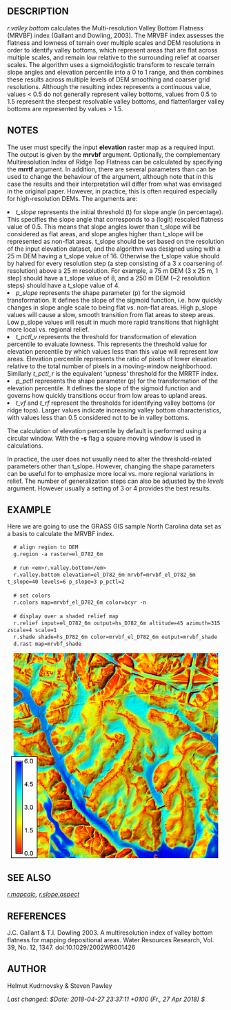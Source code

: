 <h2>DESCRIPTION</h2>

<em>r.valley.bottom</em> calculates the Multi-resolution Valley Bottom Flatness (MRVBF) index (Gallant and Dowling, 2003). The MRVBF index assesses the flatness and lowness of terrain over multiple scales and DEM resolutions in order to identify valley bottoms, which represent areas that are flat across multiple scales, and remain low relative to the surrounding relief at coarser scales. The algorithm uses a sigmoid/logistic transform to rescale terrain slope angles and elevation percentile into a 0 to 1 range, and then combines these results across multiple levels of DEM smoothing and coarser grid resolutions. Although the resulting index represents a continuous value, values < 0.5 do not generally represent valley bottoms, values from 0.5 to 1.5 represent the steepest resolvable valley bottoms, and flatter/larger valley bottoms are represented by values > 1.5.

<h2>NOTES</h2>

The user must specify the input <b>elevation</b> raster map as a required input. The output is given by the <b>mrvbf</b> argument. Optionally, the complementary Multiresolution Index of Ridge Top Flatness can be calculated by specifying the <b>mrrtf</b> argument. In addition, there are several parameters than can be used to change the behaviour of the argument, although note that in this case the results and their interpretation will differ from what was envisaged in the original paper. However, in practice, this is often required especially for high-resolution DEMs. The arguments are:

<p></p>
<li><em>t_slope</em> represents the initial threshold (t) for slope angle (in percentage). This specifies the slope angle that corresponds to a (logit) rescaled flatness value of 0.5. This means that slope angles lower than t_slope will be considered as flat areas, and slope angles higher than t_slope will be represented as non-flat areas. t_slope should be set based on the resolution of the input elevation dataset, and the algorithm was designed using with a 25 m DEM having a t_slope value of 16. Otherwise the t_slope value should by halved for every resolution step (a step consisting of a 3 x coarsening of resolution) above a 25 m resolution. For example, a 75 m DEM (3 x 25 m, 1 step) should have a t_slope value of 8, and a 250 m DEM (~2 resolution steps) should have a t_slope value of 4.</li>

<li><em>p_slope</em> represents the shape parameter (p) for the sigmoid transformation. It defines the slope of the sigmoid function, i.e. how quickly changes in slope angle scale to being flat vs. non-flat areas. High p_slope values will cause a slow, smooth transition from flat areas to steep areas. Low p_slope values will result in much more rapid transitions that highlight more local vs. regional relief.</li>

<li><em>t_pctl_v</em> represents the threshold for transformation of elevation percentile to evaluate lowness. This represents the threshold value for elevation percentile by which values less than this value will represent low areas. Elevation percentile represents the ratio of pixels of lower elevation relative to the total number of pixels in a moving-window neighborhood. Similarly <em>t_pctl_r</em> is the equivalent 'upness' threshold for the MRRTF index.</li>

<li><em>p_pctl</em> represents the shape parameter (p) for the transformation of the elevation percentile. It defines the slope of the sigmoid function and governs how quickly transitions occur from low areas to upland areas.</li>

<li><em>t_vf</em> and <em>t_rf</em> represent the thresholds for identifying valley bottoms (or ridge tops). Larger values indicate increasing valley bottom characteristics, with values less than 0.5 considered not to be in valley bottoms.</li>

<p>The calculation of elevation percentile by default is performed using a circular window. With the <b>-s</b> flag a square moving window is used in calculations.</p>

<p>In practice, the user does not usually need to alter the threshold-related parameters other than t_slope. However, changing the shape parameters can be useful for to emphasize more local vs. more regional variations in relief. The number of generalization steps can also be adjusted by the <em>levels</em> argument. However usually a setting of 3 or 4 provides the best results.</p>

<h2>EXAMPLE</h2>

<p>Here we are going to use the GRASS GIS sample North Carolina data set as a basis to calculate the MRVBF index.</p>

```
  # align region to DEM
  g.region -a raster=el_D782_6m
  
  # run <em>r.valley.bottom</em>
  r.valley.bottom elevation=el_D782_6m mrvbf=mrvbf_el_D782_6m t_slope=40 levels=6 p_slope=3 p_pctl=2
  
  # set colors
  r.colors map=mrvbf_el_D782_6m color=bcyr -n
  
  # display over a shaded relief map
  r.relief input=el_D782_6m output=hs_D782_6m altitude=45 azimuth=315 zscale=4 scale=1
  r.shade shade=hs_D782_6m color=mrvbf_el_D782_6m output=mrvbf_shade
  d.rast map=mrvbf_shade
```

<center>
<img src="r_valley_bottom_mrvbf.png" alt="Multiresolution Index of Valley Bottom Flatness">
</center>

<h2>SEE ALSO</h2>

<em>
<a href="r.mapcalc.html">r.mapcalc</a>,
<a href="r.slope.aspect.html">r.slope.aspect</a>
</em>

<h2>REFERENCES</h2>

J.C. Gallant & T.I. Dowling 2003.
A multiresolution index of valley bottom flatness for mapping depositional areas.
Water Resources Research, Vol. 39, No. 12, 1347. doi:10.1029/2002WR001426

<h2>AUTHOR</h2>

Helmut Kudrnovsky & Steven Pawley

<p>
<i>Last changed: $Date: 2018-04-27 23:37:11 +0100 (Fr., 27 Apr 2018) $</i>
</p>
